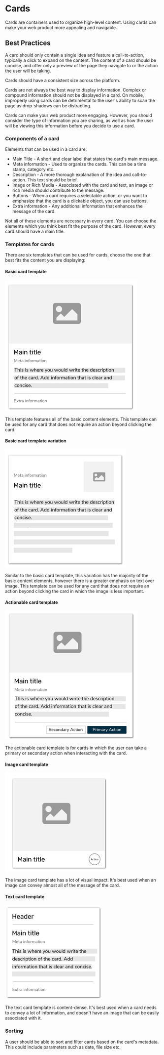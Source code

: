 # Cards

Cards are containers used to organize high-level content. Using cards can make your web product more appealing and navigable.

## Best Practices

A card should only contain a single idea and feature a call-to-action, typically a click to expand on the content. The content of a card should be concise, and offer only a preview of the page they navigate to or the action the user will be taking.

Cards should have a consistent size across the platform.

Cards are not always the best way to display information. Complex or compound information should not be displayed in a card. On mobile, improperly using cards can be detrimental to the user's ability to scan the page as drop-shadows can be distracting. 

Cards can make your web product more engaging. However, you should consider the type of information you are sharing, as well as how the user will be viewing this information before you decide to use a card.

### Components of a card

Elements that can be used in a card are:

* Main Title - A short and clear label that states the card's main message.
* Meta information - Used to organize the cards. This can be a time stamp, category etc.
* Description - A more thorough explanation of the idea and call-to-action. This text should be brief. 
* Image or Rich Media - Associated with the card and text, an image or rich media should contribute to the message.
* Buttons - When a card requires a selectable action, or you want to emphasize that the card is a clickable object, you can use buttons.
* Extra information - Any additional information that enhances the message of the card.

Not all of these elements are necessary in every card. You can choose the elements which you think best fit the purpose of the card. However, every card should have a main title.

### Templates for cards

There are six templates that can be used for cards, choose the one that best fits the content you are displaying:

#### Basic card template

![](.gitbook/assets/cards.png)

This template features all of the basic content elements. This template can be used for any card that does not require an action beyond clicking the card.

#### Basic card template variation

![](.gitbook/assets/import.png)

Similar to the basic card template, this variation has the majority of the basic content elements, however there is a greater emphasis on text over image. This template can be used for any card that does not require an action beyond clicking the card in which the image is less important.

#### Actionable card template

![](.gitbook/assets/cards1.png)

The actionable card template is for cards in which the user can take a primary or secondary action when interacting with the card.

#### Image card template

![](.gitbook/assets/cards2.png)

The image card template has a lot of visual impact. It's best used when an image can convey almost all of the message of the card.

#### Text card template

![](.gitbook/assets/cards4.png)

The text card template is content-dense. It's best used when a card needs to convey a lot of information, and doesn't have an image that can be easily associated with it.

### Sorting

A user should be able to sort and filter cards based on the card's metadata. This could include parameters such as date, file size etc.

